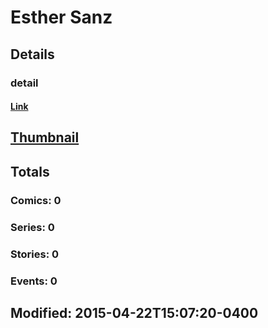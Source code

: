 # Esther  Sanz 
## Details
### detail
#### [Link](http://marvel.com/comics/creators/12717/esther_sanz?utm_campaign=apiRef&utm_source=225578a89fc76f3d20fbffda5d17a88d)
## [Thumbnail](http://i.annihil.us/u/prod/marvel/i/mg/b/40/image_not_available.jpg)
## Totals
### Comics: 0
### Series: 0
### Stories: 0
### Events: 0
## Modified: 2015-04-22T15:07:20-0400